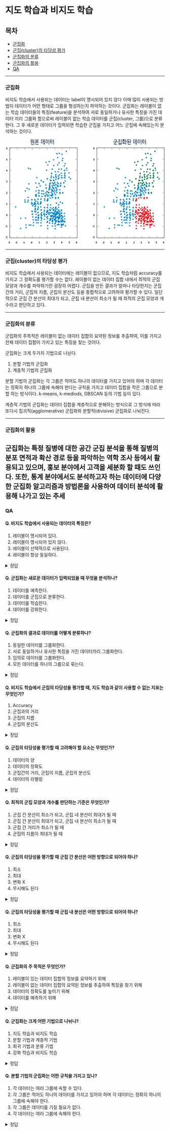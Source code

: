 # 지도 학습과 비지도 학습

## 목차
- [군집화](#군집화)
- [군집(cluster)의 타당성 평가](#군집cluster의-타당성-평가)
- [군집화의 분류](#군집화의-분류)
- [군집화의 활용](#군집화의-활용)
- [QA](#QA)

---

### 군집화
비지도 학습에서 사용되는 데이터는 label이 명시되어 있지 않다
이때 많이 사용되는 방법이 데이터가 어떤 형태로 그룹을 형성하는지 파악하는 것이다.
군집화는 레이블이 없는 학습 데이터들의 특징(feature)을 분석하여 서로 동일하거나 유사한 특징을 가진 데이터 끼리 그룹화 함으로써 레이블이 없는 학습 데이터를 군집(cluster, 그룹)으로 분류한다.
그 후 새로운 데이터가 입력되면 학습한 군집을 가지고 어느 군집에 속해있는지 분석하는 것이다.

![alt text](./image/cluster1.png)

---

### 군집(cluster)의 타당성 평가
비지도 학습에서 사용되는 데이터에는 레이블이 없으므로, 지도 학습처럼 accuracy를 가지고 그 정확도를 평가할 수는 없다.
레이블이 없는 데이터 집합 내에서 최적의 군집 모양과 개수를 파악하기란 굉장히 어렵다.
군집을 만든 결과가 얼마나 타당한지는 군집간의 거리, 군집의 지름, 군집의 분산도 등을 종합적으로 고려하여 평가할 수 있다.
일단적으로 군집 간 분산이 최대가 되고, 군집 내 분산이 최소가 될 때 최적의 군집 모양과 개수라고 판단하고 있다.

---

### 군집화의 분류
군집화의 주목적은 레이블이 없는 데이터 집합의 요약된 정보를 추출하여, 이를 가지고 전체 데이터 집합이 가지고 있는 특징을 찾는 것이다.

군집화는 크게 두가지 기법으로 나뉜다.
1. 분할 기법의 군집화
2. 계층적 기법의 군집화

분할 기법의 군집화는 각 그룹은 적어도 하나의 데이터를 가지고 있어야 하며 각 데이터는 정확히 하나의 그룹에 속해야 한다는 규칙을 가지고 데이터 집합을 작은 그룹으로 분할 하는 방식이다. k-means, k-mediods, DBSCAN 등의 기법 등이 있다.

계층적 기법의 군집화는 데이터 집합을 계층적으로 분해하는 방식으로 그 방식에 따라 또다시 집괴적(agglomerative) 군집화와 분할적(divisive) 군집화로 나눠진다.

---

### 군집화의 활용
군집화는 특정 질병에 대한 공간 군집 분석을 통해 질병의 분포 면적과 확산 경로 등을 파악하는 역학 조사 등에서 활용되고 있으며, 홍보 분야에서 고객을 세분화 할 때도 쓰인다.
또한, 통계 분야에서도 분석하고자 하는 데이터에 다양한 군집화 알고리즘과 방법론을 사용하여 데이터 분석에 활용해 나가고 있는 추세
---

### QA
#### Q. 비지도 학습에서 사용되는 데이터의 특징은?
1. 레이블이 명시되어 있다.
2. 레이블이 명시되어 있지 않다.
3. 레이블이 선택적으로 사용된다.
4. 레이블이 항상 동일하다.
<details><summary>정답</summary>

2
</details>

#### Q. 군집화는 새로운 데이터가 입력되었을 때 무엇을 분석하나?
1. 데이터를 예측한다.
2. 데이터를 군집으로 분류한다.
3. 데이터를 학습한다.
4. 데이터를 강화한다.
<details><summary>정답</summary>

2
</details>

#### Q. 군집화의 결과로 데이터를 어떻게 분류하나?
1. 동일한 데이터를 그룹화한다.
2. 서로 동일하거나 유사한 특징을 가진 데이터끼리 그룹화한다.
3. 임의로 데이터를 그룹화한다.
4. 모든 데이터를 하나의 그룹으로 묶는다.
<details><summary>정답</summary>

2
</details>

#### Q. 비지도 학습에서 군집의 타당성을 평가할 때, 지도 학습과 같이 사용할 수 없는 지표는 무엇인가?
1. Accuracy
2. 군집과의 거리
3. 군집의 지름
4. 군집의 분산도
<details><summary>정답</summary>

1
</details>

#### Q. 군집의 타당성을 평가할 때 고려해야 할 요소는 무엇인가?
1. 데이터의 양
2. 데이터의 정확도
3. 군집간의 거리, 군집의 지름, 군집의 분산도
4. 데이터의 라벨링
<details><summary>정답</summary>

3
</details>

#### Q. 최적의 군집 모양과 개수를 판단하는 기준은 무엇인가?
1. 군집 간 분산이 최소가 되고, 군집 내 분산이 최대가 될 때
2. 군집 간 분산이 최대가 되고, 군집 내 분산이 최소가 될 때
3. 군집 간 거리가 최소가 될 때
4. 군집의 지름이 최대가 될 때
<details><summary>정답</summary>

2
</details>

#### Q. 군집의 타당성을 평가할 때 군집 간 분산은 어떤 방향으로 되어야 하나?
1. 최소
2. 최대
3. 변화 X
4. 무시해도 된다
<details><summary>정답</summary>

2
</details>

#### Q. 군집의 타당성을 평가할 때 군집 내 분산은 어떤 방향으로 되어야 하나?
1. 최소
2. 최대
3. 변화 X
4. 무시해도 된다
<details><summary>정답</summary>

1
</details>

#### Q. 군집화의 주 목적은 무엇인가?
1. 레이블이 있는 데이터 집합의 정보를 요약하기 위해
2. 레이블이 없는 데이터 집합의 요약된 정보를 추출하여 특징을 찾기 위해
3. 데이터의 정확도를 높이기 위해
4. 데이터를 예측하기 위해
<details><summary>정답</summary>

2
</details>

#### Q. 군집화는 크게 어떤 기법으로 나뉘나?
1. 지도 학습과 비지도 학습
2. 분할 기법과 계층적 기법
3. 회귀 기법과 분류 기법
4. 강화 학습과 비지도 학습
<details><summary>정답</summary>

2
</details>

#### Q. 분할 기법의 군집화는 어떤 규칙을 가지고 있나?
1. 각 데이터는 여러 그룹에 속할 수 있다.
2. 각 그룹은 적어도 하나의 데이터를 가지고 있어야 하며 각 데이터는 정확히 하나의 그룹에 속해야 한다.
3. 각 그룹은 데이터를 가질 필요가 없다.
4. 각 데이터는 여러 그룹에 속해야 한다.
<details><summary>정답</summary>

2
</details>